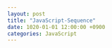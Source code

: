 ```yaml
---
layout: post
title: "JavaScript-Sequence"
date: 1020-01-01 12:00:00 +0900
categories: JavaScript
---
```


